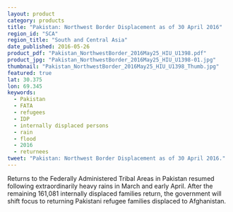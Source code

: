 ```yaml
---
layout: product
category: products
title: "Pakistan: Northwest Border Displacement as of 30 April 2016"
region_id: "SCA"
region_title: "South and Central Asia"
date_published: 2016-05-26
product_pdf: "Pakistan_NorthwestBorder_2016May25_HIU_U1398.pdf"
product_jpg: "Pakistan_NorthwestBorder_2016May25_HIU_U1398-01.jpg"
thumbnail: "Pakistan_NorthwestBorder_2016May25_HIU_U1398_Thumb.jpg"
featured: true
lat: 30.375
lon: 69.345
keywords:
  - Pakistan
  - FATA
  - refugees
  - IDP
  - internally displaced persons
  - rain
  - flood
  - 2016
  - returnees
tweet: "Pakistan: Northwest Border Displacement as of 30 April 2016."
---
```

Returns to the Federally Administered Tribal Areas in Pakistan resumed following extraordinarily heavy rains in March and early April. After the remaining 161,081 internally displaced families return, the government will shift focus to returning Pakistani refugee families displaced to Afghanistan.
